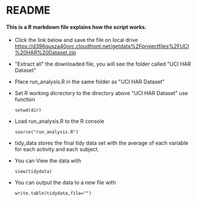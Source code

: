 README
========================================================

#### This is a R markdown file explains how the script works.




* Click the link below and save the file on local drive 
https://d396qusza40orc.cloudfront.net/getdata%2Fprojectfiles%2FUCI%20HAR%20Dataset.zip 

* "Extract all" the downloaded file, you will see the folder called "UCI HAR Dataset"

* Place run_analysis.R in the same folder as "UCI HAR Dataset"

* Set R working dicrectory to the directory above "UCI HAR Dataset" use function
   ```{r}
   setwd(dir)
   ```
* Load run_analysis.R to the R console

   ```{r}
   source("run_analysis.R")
   ```
* tidy_data stores the final tidy data set with the average of each variable for each activity and each subject. 

* You can View the data with
   ```{r}
   view(tidydata)
   ```
* You can output the data to a new file with

   ```{r}
   write.table(tidydata,file="")
   ```
